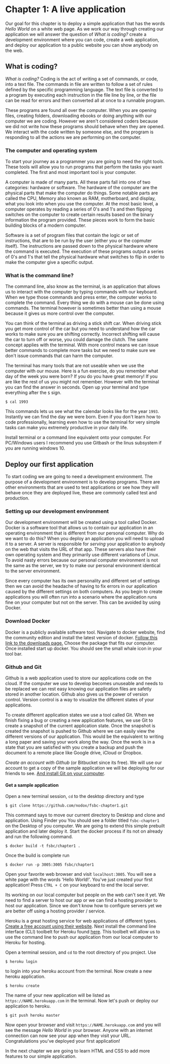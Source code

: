# Chapter 1: A live application
Our goal for this chapter is to deploy a simple application that has the words *Hello World* on a white web page. As we work our way through creating our application we will answer the question of *What is coding?* create a development environment where you can code, create a web application, and deploy our application to a public website you can show anybody on the web.

## What is coding?
*What is coding?* Coding is the act of writing a set of commands, or code, into a text file. The commands in file are written to follow a set of rules defined by the specific programming language. The text file is converted to a program by executing each instruction in the file line by line, or the file can be read for errors and then converted all at once to a runnable program. 

These programs are found all over the computer. When you are opening files, creating folders, downloading ebooks or doing anything with our computer we are coding. However we aren't considered coders because we did not write how these programs should behave when they are opened. We interact with the code written by someone else, and the program is responding to all the actions we are performing on the computer. 

### The computer and operating system
To start your journey as a programmer you are going to need the right tools. These tools will allow you to run programs that perform the tasks you want completed. The first and most important tool is your computer.

A computer is made of many parts. All these parts fall into one of two categories: hardware or software. The hardware of the computer are the physical parts that make the computer do things. Some notable parts are called the CPU, Memory also known as RAM, motherboard, and display, what you look into when you use the computer. At the most basic level, a computer operates by reading a series of 0's and 1's and then flipping switches on the computer to create certain results based on the binary information the program provided. These pieces work to form the basic building blocks of a modern computer.

Software is a set of program files that contain the logic or set of instructions, that are to be run by the user (either you or the copmuter itself). The instructions are passed down to the physical hardware where the command is executed. The execution of these programs output a series of 0's and 1's that tell the physical hardware what switches to flip in order to make the computer give a specific output. 

### What is the command line?
The command line, also know as the terminal, is an application that allows us to interact with the computer by typing commands with our keyboard. When we type those commands and press enter, the computer works to complete the command. Every thing we do with a mouse can be done using commands. The terminal however is sometimes better than using a mouse because it gives us more control over the computer.

You can think of the terminal as driving a stick shift car. When driving stick you get more control of the car but you need to understand how the car works to make sure you are shifting correctly. Incorrect shifting will cause the car to turn off or worse, you could damage the clutch. The same concept applies with the terminal. With more control means we can issue better commands to complete more tasks but we need to make sure we don't issue commands that can harm the computer. 

The terminal has many tools that are not useable when we use the computer with our mouse. Here is a fun exercise, do you remember what day of the week you were born? If you do you have great memory! If you are like the rest of us you might not remember. However with the terminal you can find the answer in seconds. Open up your terminal and type everything after the `$` sign.

```
$ cal 1993
```

This commands lets us see what the calendar looks like for the year `1993`. Instantly we can find the day we were born. Even if you don't learn how to code professionally, learning even how to use the terminal for very simple tasks can make you extremely productive in your daily life. 

Install terminal or a command line equivalent onto your computer. For PC/Windows users I recommend you use Gitbash or the linus subsystem if you are running windows 10.

## Deploy our first application
To start coding we are going to need a development environment. The purpose of a development environment is to develop programs. There are other environments that are used to test applications or see how they will behave once they are deployed live, these are commonly called test and production.

### Setting up our development environment
Our development environment will be created using a tool called Docker. Docker is a software tool that allows us to contain our application in an operating environment that is different from our personal computer. Why do we want to do this? When you  deploy an application you will need to upload it to a server. A server is responsible for _serving_ your application to anybody on the web that visits the URL of that app. These servers also have their own operating system and they primarily use different variations of Linux. To avoid nasty errors because our personal computer environment is not the same as the server, we try to make our personal environment identical to the server environment. 

Since every computer has its own personality and different set of settings then we can avoid the headache of having to fix errors in our application caused by the different settings on both computers. As you begin to create applications you will often run into a scenario where the application runs fine on your computer but not on the server. This can be avoided by using Docker.

### Download Docker
Docker is a publicly available software tool. Navigate to docker website, find the community edition and install the latest version of docker. [Follow this link to the downloads page.](https://www.docker.com/community-edition) Choose the package that fits our computer. Once installed start up docker. You should see the small whale icon in your tool bar.

### Github and Git
Github is a web application used to store our applications code on the cloud. If the computer we use to develop becomes unuseable and needs to be replaced we can rest easy knowing our application files are safetly stored in another location. Github also gives us the power of version control. Version control is a way to visualize the different states of your applications.

To create different application states we use a tool called Git. When we finish fixing a bug or creating a new application features, we use Git to create a snapshot of the current application state. Once the snapshot is created the snapshot is pushed to Github where we can easily view the different versions of our application. This would be the equivalent to writing a long paper and saving your work along the way. Once the work is in a state that you are satisfied with you create a backup and push the document to a remote place like Google drive, iCloud or Dropbox.

*Create an account with Github* (or Bitbucket since its free). We will use our account to get a copy of the sample application we will be deploying for our friends to see. [And install Git on your computer](https://git-scm.com/book/en/v2/Getting-Started-Installing-Git).


#### Get a sample application
Open a new terminal session, `cd` to the desktop directory and type

```
$ git clone https://github.com/nodox/fsbc-chapter1.git
```

This command says to move our current directory to Desktop and clone and application. Using Finder you You should see a folder titled `fsbc-chapter1` on the Desktop of you computer. We are going to extend this simple prebuilt application and later deploy it. Start the docker process if its not on already and run the following command.
```
$ docker build -t fsbc/chapter1 .
```

Once the build is complete run

```
$ docker run -p 3005:3005 fsbc/chapter1
```

Open your favorite web browser and visit `localhost:3005`. You will see a white page with the words 'Hello World!'. You've just created your first application! Press `CTRL + C` on your keyboard to end the local server.

Its working on our local computer but people on the web can't see it yet. We need to find a server to host our app or we can find a hosting provider to host our application. Since we don't know how to configure servers yet we are better off using a hosting provider / service.

Heroku is a great hosting service for web applications of different types. [Create a free account using their website](https://www.heroku.com/). Next install the command line interface (CLI) toolbelt for Heroku found [here](https://devcenter.heroku.com/articles/heroku-cli). This toolbelt will allow us to use the command line to push our application from our local computer to Heroku for hosting.

Open a terminal session, and `cd` to the root directory of you project. Use
```
$ heroku login
```
to login into your heroku account from the terminal. Now create a new heroku application.

```
$ heroku create
```
The name of your new application will be listed as `https://NAME.herokuapp.com` in the terminal. Now let's push or deploy our application to heroku.

```
$ git push heroku master
```
Now open your browser and visit `https://NAME.herokuapp.com` and you will see the message *Hello World* in your browser.
Anyone with an internet connection can now see your app when they visit your URL. Congratulations you've deployed your first application!

In the next chapter we are going to learn HTML and CSS to add more features to our simple application.


